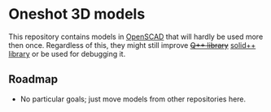 # Oneshot 3D models

This repository contains models in [OpenSCAD](https://openscad.org/) that will hardly be used more then once. Regardless of this, they might still improve ~~[Q++ library](https://github.com/kubikji2/qpp-openscad-library)~~ [solid++ library](https://github.com/kubikji2/solidpp) or be used for debugging it.

## Roadmap

- No particular goals; just move models from other repositories here.

